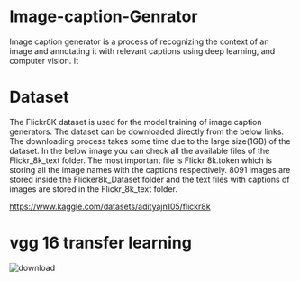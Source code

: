 # Image-caption-Genrator
Image caption generator is a process of recognizing the context of an image and annotating it with relevant captions using deep learning, and computer vision. It

# Dataset
The Flickr8K dataset is used for the model training of image caption generators. The dataset can be downloaded directly from the below links. The downloading process takes some time due to the large size(1GB) of the dataset. In the below image you can check all the available files of the Flickr_8k_text folder. The most important file is Flickr 8k.token which is storing all the image names with the captions respectively. 8091 images are stored inside the Flicker8k_Dataset folder and the text files with captions of images are stored in the Flickr_8k_text folder.

https://www.kaggle.com/datasets/adityajn105/flickr8k

# vgg 16 transfer learning

![download](https://user-images.githubusercontent.com/96285947/198582206-021a09cd-1682-4962-a9a6-17b5b14352ba.png)



